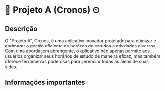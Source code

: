# 🧪 Projeto A (Cronos) ⏲

## Descrição

O "Projeto A", Cronos, é uma aplicativo inovador projetado para otimizar e aprimorar a gestão eficiente de horários de estudos e atividades diversas. Com uma abordagem abrangente, o aplicativo não apenas permite aos usuários organizar seus horários de estudo de maneira eficaz, mas também oferece ferramentas poderosas para gerenciar todas as áreas de suas vidas.

## Informações importantes

